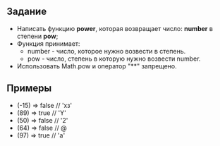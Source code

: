 ## Задание
- Написать функцию <b>power</b>, которая возвращает число: <b>number</b> в степени <b>pow</b>;
- Функция принимает:
  - number - число, которое нужно возвести в степень.
  - pow - число, степень в которую нужно возвести number.
- Использовать Math.pow и оператор "**" запрещено.

## Примеры
- (-15) => false // 'хз'
- (89) => true // 'Y'
- (50) => false // '2'
- (64) => false // @
- (97) => true // 'a'
